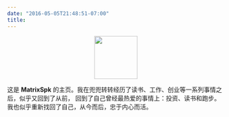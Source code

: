 ```yaml
---
date: "2016-05-05T21:48:51-07:00"
title: 
---
```


<center>
<img src="/images/logo.png" width="100px" height="100px">
</center>


这是 **MatrixSpk** 的主页。我在兜兜转转经历了读书、工作、创业等一系列事情之后，似乎又回到了从前，
回到了自己曾经最热爱的事情上：投资、读书和跑步。我也似乎重新找回了自己，从今而后，忠于内心而活。